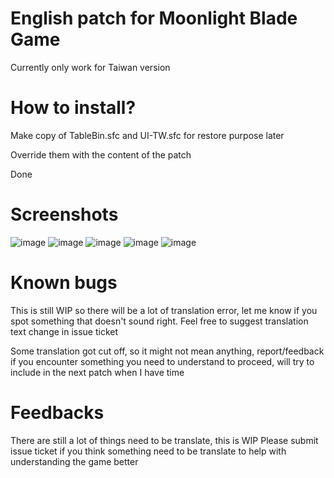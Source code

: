 # English patch for Moonlight Blade Game

Currently only work for Taiwan version

# How to install?

Make copy of TableBin.sfc and UI-TW.sfc for restore purpose later

Override them with the content of the patch

Done

# Screenshots

![image](https://user-images.githubusercontent.com/1538969/220077213-0d9342b4-464e-4dfd-8454-f3c80b689a47.png)
![image](https://user-images.githubusercontent.com/1538969/220077287-176a0291-a471-4925-a79b-726e5536ba68.png)
![image](https://user-images.githubusercontent.com/1538969/220077403-e08ab137-5c34-427d-a1c5-1b99d862b7d0.png)
![image](https://user-images.githubusercontent.com/1538969/220077556-416ea4b4-31d2-43b9-a37e-8d3f3e652b6d.png)
![image](https://user-images.githubusercontent.com/1538969/220077590-c8345aaa-bc00-459b-8f0d-e85adaca1b07.png)

# Known bugs

This is still WIP so there will be a lot of translation error, let me know if you spot something that doesn't sound right. Feel free to suggest translation text change in issue ticket

Some translation got cut off, so it might not mean anything, report/feedback if you encounter something you need to understand to proceed, will try to include in the next patch when I have time

# Feedbacks

There are still a lot of things need to be translate, this is WIP
Please submit issue ticket if you think something need to be translate to help with understanding the game better

